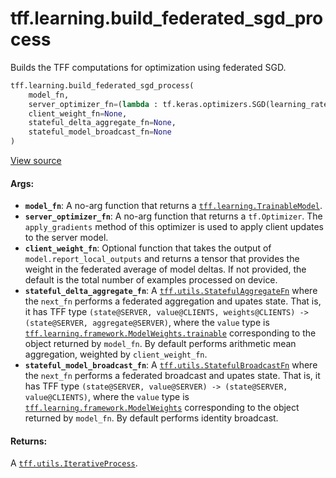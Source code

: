 <div itemscope itemtype="http://developers.google.com/ReferenceObject">
<meta itemprop="name" content="tff.learning.build_federated_sgd_process" />
<meta itemprop="path" content="Stable" />
</div>

# tff.learning.build_federated_sgd_process

Builds the TFF computations for optimization using federated SGD.

```python
tff.learning.build_federated_sgd_process(
    model_fn,
    server_optimizer_fn=(lambda : tf.keras.optimizers.SGD(learning_rate=0.1)),
    client_weight_fn=None,
    stateful_delta_aggregate_fn=None,
    stateful_model_broadcast_fn=None
)
```

<a target="_blank" href="http://github.com/tensorflow/federated/tree/master/tensorflow_federated/python/learning/federated_sgd.py">View
source</a>

<!-- Placeholder for "Used in" -->

#### Args:

*   <b>`model_fn`</b>: A no-arg function that returns a
    <a href="../../tff/learning/TrainableModel.md"><code>tff.learning.TrainableModel</code></a>.
*   <b>`server_optimizer_fn`</b>: A no-arg function that returns a
    `tf.Optimizer`. The `apply_gradients` method of this optimizer is used to
    apply client updates to the server model.
*   <b>`client_weight_fn`</b>: Optional function that takes the output of
    `model.report_local_outputs` and returns a tensor that provides the weight
    in the federated average of model deltas. If not provided, the default is
    the total number of examples processed on device.
*   <b>`stateful_delta_aggregate_fn`</b>: A
    <a href="../../tff/utils/StatefulAggregateFn.md"><code>tff.utils.StatefulAggregateFn</code></a>
    where the `next_fn` performs a federated aggregation and upates state. That
    is, it has TFF type `(state@SERVER, value@CLIENTS, weights@CLIENTS) ->
    (state@SERVER, aggregate@SERVER)`, where the `value` type is
    <a href="../../tff/learning/framework/ModelWeights.md#trainable"><code>tff.learning.framework.ModelWeights.trainable</code></a>
    corresponding to the object returned by `model_fn`. By default performs
    arithmetic mean aggregation, weighted by `client_weight_fn`.
*   <b>`stateful_model_broadcast_fn`</b>: A
    <a href="../../tff/utils/StatefulBroadcastFn.md"><code>tff.utils.StatefulBroadcastFn</code></a>
    where the `next_fn` performs a federated broadcast and upates state. That
    is, it has TFF type `(state@SERVER, value@SERVER) -> (state@SERVER,
    value@CLIENTS)`, where the `value` type is
    <a href="../../tff/learning/framework/ModelWeights.md"><code>tff.learning.framework.ModelWeights</code></a>
    corresponding to the object returned by `model_fn`. By default performs
    identity broadcast.

#### Returns:

A
<a href="../../tff/utils/IterativeProcess.md"><code>tff.utils.IterativeProcess</code></a>.
